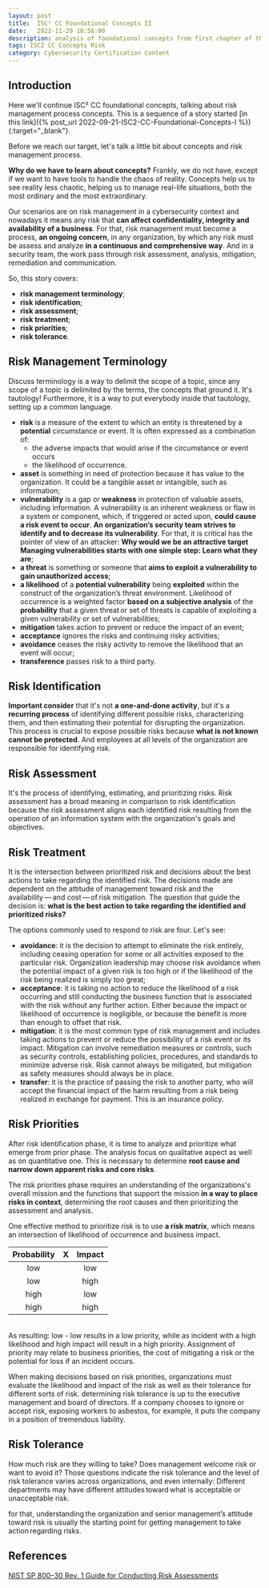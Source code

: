 ```yaml
---
layout: post
title:  ISC² CC Foundational Concepts II
date:   2022-11-29 10:56:00
description: analysis of foundational concepts from first chapter of the self-paced “Certified in Cybersecurity” training, focusing on risk management process
tags: ISC2 CC Concepts Risk
category: Cybersecurity Certification Content
---
```


## Introduction

Here we'll continue ISC² CC foundational concepts, talking about risk management process concepts. This is a sequence of a story started [in this link]({% post_url 2022-09-21-ISC2-CC-Foundational-Concepts-I %}){:target="_blank"}.

Before we reach our target, let's talk a little bit about concepts and risk management process.

**Why do we have to learn about concepts?** Frankly, we do not have, except if we want to have tools to handle the chaos of reality. Concepts help us to see reality less chaotic, helping us to manage real-life situations, both the most ordinary and the most extraordinary.

Our scenarios are on risk management in a cybersecurity context and nowadays it means any risk that **can affect confidentiality, integrity and availability of a business**. For that, risk management must become a process, **an ongoing concern**, in any organization, by which any risk must be assess and analyze **in a continuous and comprehensive way**. And in a security team, the work pass through risk assessment, analysis, mitigation, remediation and communication.

So, this story covers:

* **risk management terminology**;
* **risk identification**;
* **risk assessment**;
* **risk treatment**;
* **risk priorities**;
* **risk tolerance**.

## Risk Management Terminology

Discuss terminology is a way to delimit the scope of a topic, since any scope of a topic is delimited by the terms, the concepts that ground it. It's tautology! Furthermore, it is a way to put everybody inside that tautology, setting up a common language.

* **risk** is a measure of the extent to which an entity is threatened by a **potential** circumstance or event. It is often expressed as a combination of:
  * the adverse impacts that would arise if the circumstance or event occurs
  * the likelihood of occurrence.
* **asset** is something in need of protection because it has value to the organization. It could be a tangible asset or intangible, such as information;
* **vulnerability** is a gap or **weakness** in protection of valuable assets, including information. A vulnerability is an inherent weakness or flaw in a system or component, which, if triggered or acted upon, **could cause a risk event to occur**. **An organization’s security team strives to identify and to decrease its vulnerability**. For that, it is critical has the pointer of view of an attacker: **Why would we be an attractive target Managing vulnerabilities starts with one simple step: Learn what they are**;
* **a threat** is something or someone that **aims to exploit a vulnerability to gain unauthorized access**;
* **a likelihood** of a **potential vulnerability** being **exploited** within the construct of the organization’s threat environment. Likelihood of occurrence is a weighted factor **based on a subjective analysis** of the **probability** that a given threat or set of threats is capable of exploiting a given vulnerability or set of vulnerabilities;
* **mitigation** takes action to prevent or reduce the impact of an event;
* **acceptance** ignores the risks and continuing risky activities;
* **avoidance** ceases the risky activity to remove the likelihood that an event will occur;
* **transference** passes risk to a third party.

## Risk Identification

**Important consider** that it's not **a one-and-done activity**, but it's a **recurring process** of identifying different possible risks, characterizing them, and then estimating their potential for disrupting the organization. This process is crucial to expose possible risks because **what is not known cannot be protected**. And employees at all levels of the organization are responsible for identifying risk.

## Risk Assessment

It's the process of identifying, estimating, and prioritizing risks. Risk assessment has a broad meaning in comparison to risk identification because the risk assessment aligns each identified risk resulting from the operation of an information system with the organization's goals and objectives.

## Risk Treatment

It is the intersection between prioritized risk and decisions about the best actions to take regarding the identified risk. The decisions made are dependent on the attitude of management toward risk and the availability — and cost — of risk mitigation. The question that guide the decision is: **what is the best action to take regarding the identified and prioritized risks?**

The options commonly used to respond to risk are four. Let's see:

* **avoidance**: it is the decision to attempt to eliminate the risk entirely, including ceasing operation for some or all activities exposed to the particular risk. Organization leadership may choose risk avoidance when the potential impact of a given risk is too high or if the likelihood of the risk being realized is simply too great;
* **acceptance**: it is taking no action to reduce the likelihood of a risk occurring and still conducting the business function that is associated with the risk without any further action. Either because the impact or likelihood of occurrence is negligible, or because the benefit is more than enough to offset that risk.
* **mitigation**: it is the most common type of risk management and includes taking actions to prevent or reduce the possibility of a risk event or its impact. Mitigation can involve remediation measures or controls, such as security controls, establishing policies, procedures, and standards to minimize adverse risk. Risk cannot always be mitigated, but mitigation as safety measures should always be in place.
* **transfer**: it is the practice of passing the risk to another party, who will accept the financial impact of the harm resulting from a risk being realized in exchange for payment. This is an insurance policy.

## Risk Priorities

After risk identification phase, it is time to analyze and prioritize what emerge from prior phase. The analysis focus on qualitative aspect as well as on quantitative one. This is necessary to determine **root cause and narrow down apparent risks and core risks**.

The risk priorities phase requires an understanding of the organizations's overall mission and the functions that support the mission **in a way to place risks in context**, determining the root causes and then prioritizing the assessment and analysis.

One effective method to prioritize risk is to use **a risk matrix**, which means an intersection of likelihood of occurrence and business impact.
<br>

|   Probability  | X |   Impact  |
|:--------------:|:-:|:---------:|
|low             |   |low        |
|low             |   |high       |
|high            |   |low        |
|high            |   |high       |

<br>
As resulting: low - low results in a low priority, while as incident with a high likelihood and high impact will result in a high priority. Assignment of priority may relate to business priorities, the cost of mitigating a risk or the potential for loss if an incident occurs.

When making decisions based on risk priorities, organizations must evaluate the likelihood and impact of the risk as well as their tolerance for different sorts of risk. determining risk tolerance is up to the executive management and board of directors. If a company chooses to ignore or accept risk, exposing workers to asbestos, for example, it puts the company in a position of tremendous liability.

## Risk Tolerance

How much risk are they willing to take? Does management welcome risk or want to avoid it? Those questions indicate the risk tolerance and the level of risk tolerance varies across organizations, and even internally: Different departments may have different attitudes toward what is acceptable or unacceptable risk.

for that, understanding the organization and senior management’s attitude toward risk is usually the starting point for getting management to take action regarding risks.

## References

[NIST SP 800–30 Rev. 1 Guide for Conducting Risk Assessments](https://csrc.nist.gov/publications/detail/sp/800-30/rev-1/final)
